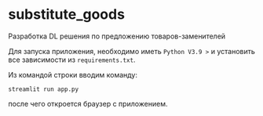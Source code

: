 # substitute_goods
Разработка DL решения по предложению товаров-заменителей

Для запуска приложения, необходимо иметь `Python V3.9 >` и установить все зависимости из `requirements.txt`.

Из командой строки вводим команду:

    streamlit run app.py

после чего откроется браузер с приложением.
